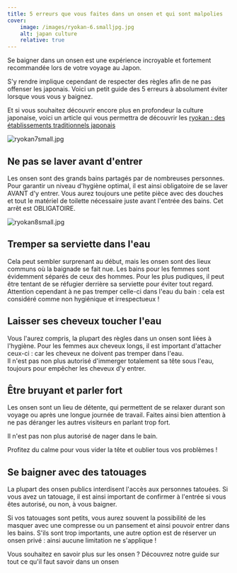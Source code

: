 ```yaml
---
title: 5 erreurs que vous faites dans un onsen et qui sont malpolies
cover: 
    image: /images/ryokan-6.smalljpg.jpg
    alt: japan culture
    relative: true
---
```


Se baigner dans un onsen est une expérience incroyable et fortement recommandée lors de votre voyage au Japon.

S'y rendre implique cependant de respecter des règles afin de ne pas offenser les japonais. Voici un petit guide des 5 erreurs à absolument éviter lorsque vous vous y baignez.

Et si vous souhaitez découvrir encore plus en profondeur la culture japonaise, voici un article qui vous permettra de découvrir les [ryokan : des établissements traditionnels japonais](/fr/home/blog/Ryokan)

![ryokan7small.jpg](/blogpictures/ryokan7small.jpg)

## Ne pas se laver avant d'entrer

Les onsen sont des grands bains partagés par de nombreuses personnes. Pour garantir un niveau d'hygiène optimal, il est ainsi obligatoire de se laver AVANT d'y entrer.
Vous aurez toujours une petite pièce avec des douches et tout le matériel de toilette nécessaire juste avant l'entrée des bains. Cet arrêt est OBLIGATOIRE.  

![ryokan8small.jpg](/blogpictures/ryokan8small.jpg)

## Tremper sa serviette dans l'eau

Cela peut sembler surprenant au début, mais les onsen sont des lieux communs où la baignade se fait nue. Les bains pour les femmes sont évidemment séparés de ceux des hommes. 
Pour les plus pudiques, il peut être tentant de se réfugier derrière sa serviette pour éviter tout regard. Attention cependant à ne pas tremper celle-ci dans l'eau du bain : cela est considéré comme non hygiénique et irrespectueux !

## Laisser ses cheveux toucher l'eau

Vous l'aurez compris, la plupart des règles dans un onsen sont liées à l'hygiène. 
Pour les femmes aux cheveux longs, il est important d'attacher ceux-ci : car les cheveux ne doivent pas tremper dans l'eau.  
Il n'est pas non plus autorisé d'immerger totalement sa tête sous l'eau, toujours pour empêcher les cheveux d'y entrer. 

## Être bruyant et parler fort

Les onsen sont un lieu de détente, qui permettent de se relaxer durant son voyage ou après une longue journée de travail. Faites ainsi bien attention à ne pas déranger les autres visiteurs en parlant trop fort.

Il n'est pas non plus autorisé de nager dans le bain.

Profitez du calme pour vous vider la tête et oublier tous vos problèmes !

## Se baigner avec des tatouages

La plupart des onsen publics interdisent l'accès aux personnes tatouées. Si vous avez un tatouage, il est ainsi important de confirmer à l'entrée si vous êtes autorisé, ou non, à vous baigner. 

Si vos tatouages sont petits, vous aurez souvent la possibilité de les masquer avec une compresse ou un pansement et ainsi pouvoir entrer dans les bains. 
S'ils sont trop importants, une autre option est de réserver un onsen privé : ainsi aucune limitation ne s'applique !

Vous souhaitez en savoir plus sur les onsen ? Découvrez notre guide sur tout ce qu'il faut savoir dans un onsen
